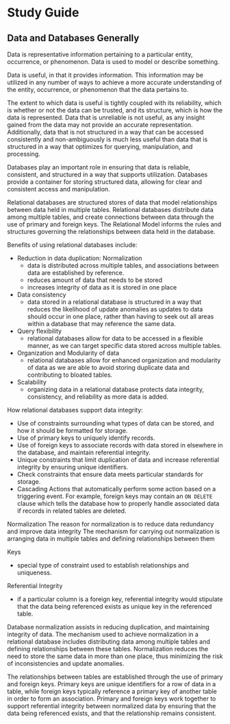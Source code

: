 # Study Guide

## Data and Databases Generally

Data is representative information pertaining to a particular entity, occurrence, or phenomenon. Data is used to model or describe something.

Data is useful, in that it provides information. This information may be utilized in any number of ways to achieve a more accurate understanding of the entity, occurrence, or phenomenon that the data pertains to.

The extent to which data is useful is tightly coupled with its reliability, which is whether or not the data can be trusted, and its structure, which is how the data is represented. Data that is unreliable is not useful, as any insight gained from the data may not provide an accurate representation. Additionally, data that is not structured in a way that can be accessed consistently and non-ambiguously is much less useful than data that is structured in a way that optimizes for querying, manipulation, and processing. 

Databases play an important role in ensuring that data is reliable, consistent, and structured in a way that supports utilization. Databases provide a container for storing structured data, allowing for clear and consistent access and manipulation. 

Relational databases are structured stores of data that model relationships between data held in multiple tables. Relational databases distribute data among multiple tables, and create connections between data through the use of primary and foreign keys. The Relational Model informs the rules and structures governing the relationships between data held in the database. 

Benefits of using relational databases include:
  - Reduction in data duplication: Normalization
    - data is distributed across multiple tables, and associations between data are established by reference.
    - reduces amount of data that needs to be stored
    - increases integrity of data as it is stored in one place
  - Data consistency
    - data stored in a relational database is structured in a way that reduces the likelihood of update anomalies as updates to data should occur in one place, rather than having to seek out all areas within a database that may reference the same data. 
  - Query flexibility
    - relational databases allow for data to be accessed in a flexible manner, as we can target specific data stored across multiple tables.
  - Organization and Modularity of data
    - relational databases allow for enhanced organization and modularity of data as we are able to avoid storing duplicate data and contributing to bloated tables. 
  - Scalability
    - organizing data in a relational database protects data integrity, consistency, and reliability as more data is added. 


How relational databases support data integrity:
  - Use of constraints surrounding what types of data can be stored, and how it should be formatted for storage. 
  - Use of primary keys to uniquely identify records.
  - Use of foreign keys to associate records with data stored in elsewhere in the database, and maintain referential integrity. 
  - Unique constraints that limit duplication of data and increase referential integrity by ensuring unique identifiers. 
  - Check constraints that ensure data meets particular standards for storage.
  - Cascading Actions that automatically perform some action based on a triggering event. For example, foreign keys may contain an `ON DELETE` clause which tells the database how to properly handle associated data if records in related tables are deleted. 


Normalization
    The reason for normalization is to reduce data redundancy and improve data integrity
    The mechanism for carrying out normalization is arranging data in multiple tables and defining relationships between them

Keys 
  - special type of constraint used to establish relationships and uniqueness. 

Referential Integrity
  - if a particular column is a foreign key, referential integrity would stipulate that the data being referenced exists as unique key in the referenced table. 


  Database normalization assists in reducing duplication, and maintaining integrity of data. The mechanism used to achieve normalization in a relational database includes distributing data among multiple tables and defining relationships between these tables. Normalization reduces the need to store the same data in more than one place, thus minimizing the risk of inconsistencies and update anomalies. 
  
  The relationships between tables are established through the use of primary and foreign keys. Primary keys are unique identifiers for a row of data in a table, while foreign keys typically reference a primary key of another table in order to form an association. Primary and foreign keys work together to support referential integrity between normalized data by ensuring that the data being referenced exists, and that the relationship remains consistent.  